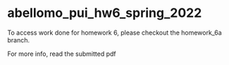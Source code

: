 # abellomo_pui_hw6_spring_2022

To access work done for homework 6, please checkout the homework_6a branch.

For more info, read the submitted pdf